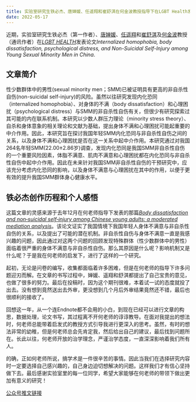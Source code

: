 ```yaml
---
title: 实验室研究生铁必杰、唐婵媛、任遥翔和崔舒淇在何金波教授指导下在LGBT Health发表研究成果
date: 2022-05-17
---
```



<!--more-->

近期，实验室研究生铁必杰（第一作者）、[唐婵媛](https://sci-cream.netlify.app/author/tang-chanyuan/)、[任遥翔](https://sci-cream.netlify.app/author/ren-yaoxiang/)和[崔舒淇](https://sci-cream.netlify.app/author/cui-shuqi/)及[何金波](https://sci-cream.netlify.app/author/he-jinbo/)教授（通讯作者）在[*LGBT HEALTH*](https://home.liebertpub.com/publications/lgbt-health/618)发表论文*Internalized homophobia, body dissatisfaction, psychological distress, and Non-Suicidal Self-Injury among Young Sexual Minority Men in China*.


## **文章简介**

性少数群体中的男性(sexual minority men；SMM)已被证明具有更高的非自杀性自伤(non-suicidal self-injury)的风险。虽然以往研究发现内化恐同（internalized homophobia）、对身体的不满（body dissatisfaction）和心理困扰（psychological distress）与SMM的非自杀性自伤有关，但很少有研究探索过其可能的内在联系机制。本研究以少数人群压力理论（minority stress theory）、自杀和身体意象的相关理论和文献为基础，提出身体不满和心理困扰可能起重要的中介作用。因此，本研究旨在探讨我国年轻SMM内化恐同与非自杀性自伤之间的关系，以及身体不满和心理困扰是否在这一关系中起中介作用。本研究通过对我国264名年轻SMM(22.00±2.86岁)调查，发现内化恐同是我国SMM非自杀性自伤的一个重要风险因素，体脂不满意、肌肉不满意和心理困扰都在内化恐同与非自杀性自伤中起中介作用。因此在未来针对我国SMM非自杀性自伤的干预研究中，应该充分考虑内化恐同的影响，以及身体不满意与心理困扰在其中的作用，以便于更有效的提升我国SMM群体身心健康水平。


## **铁必杰创作历程和个人感悟**

这篇文章的灵感来源于去年12月在何老师指导下发表的那篇[*Body dissatisfaction and non‑suicidal self‑injury among Chinese young adults: a moderated mediation analysis*](https://doi.org/10.1007/s40519-021-01340-z)。该论文证实了我国情境下我国年轻人身体不满意与非自杀性自伤的关系，以及提出了可能的潜在机制。非自杀性自伤与身体不满意一直是我感兴趣的问题，因此通过对这两个问题的回顾发现特殊群体（性少数群体中的男性）面临着很严重的身体不满意与非自杀性自伤。那么其原因是什么呢？影响机制又是什么呢？于是我在何老师的启发下，进行了这样的一个研究。

起初，无论是问卷的编写，收集都面临着许多困难，但是在何老师的指导下许多问题迎刃而解。在文章的书写过程中，婵媛、遥翔和舒淇都提出了自己宝贵的意见，也做了很多的努力。最后在投稿时，因为这个期刊很难，本着试一试的态度就投了出去。没有想到竟然送出去外审，更没想到几个月后外审结果竟然还不错，最后也很顺利的接收了。

回想这一年，从一个连Endnote都不会用的小白，到现在已经可以进行文章的构思，数据处理，论文书写，其过程离不开何老师的谆谆教导。在面对我提出的想法时，何老师总能带着启发式的教授方式引导我进行更深入的思考。虽然，有时的想法非常的幼稚，但是何老师总会先肯定我，然后给出自己的建议，最后找到问题所在。长此以往，何老师开放的治学理念，严谨治学态度，一直深深影响着我们所有人。

的确，正如何老师所说，搞学术是一件很辛苦的事情。因此当我们在选择研究内容时一定要选择自己感兴趣的，自己身边迫切想解决的问题。这样我们才有信心坚持做下去。最后感谢实验室里的每一位同学，希望大家能够在何老师的带领下做出更加有意义的研究！

[公众号推文链接](https://mp.weixin.qq.com/s/wveRl_rs3D1edzegOt24dw)
